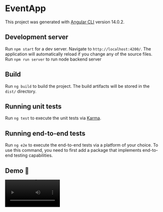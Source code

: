 # EventApp

This project was generated with [Angular CLI](https://github.com/angular/angular-cli) version 14.0.2.

## Development server

Run `npm start` for a dev server. Navigate to `http://localhost:4200/`. The application will automatically reload if you change any of the source files.
Run `npm run server` to run node backend server

## Build

Run `ng build` to build the project. The build artifacts will be stored in the `dist/` directory.

## Running unit tests

Run `ng test` to execute the unit tests via [Karma](https://karma-runner.github.io).

## Running end-to-end tests

Run `ng e2e` to execute the end-to-end tests via a platform of your choice. To use this command, you need to first add a package that implements end-to-end testing capabilities.

## Demo 🎥

<video src='https://github.com/ahmed-esmail/ngEventsApp/blob/master/demo/D.mp4?raw=true' width=180/>

## Run Locally 🏠

Clone the project

```bash
  https://github.com/ahmed-esmail/ngEventsApp
```

Go to the project directory

```bash
  cd ngEventsApp
```

Install dependencies

```bash
  npm install
```

first Start the backend server

```bash
  npm run server
```

Start the Angular App with proxy server

```bash
    npm start
```

## Authors 📝

- [@ahmed-esmail](https://github.com/ahmed-esmail)
